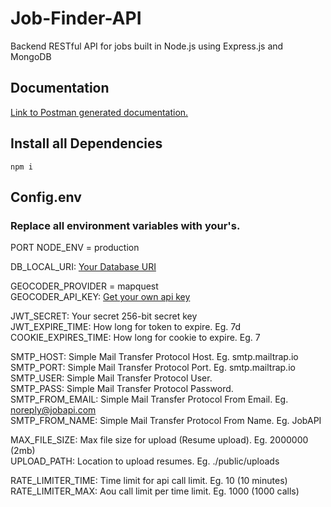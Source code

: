 # Job-Finder-API
Backend RESTful API for jobs built in Node.js using Express.js and MongoDB

## Documentation
[Link to Postman generated documentation.](https://documenter.getpostman.com/view/11898271/2s8YzTU2Qe)

## Install all Dependencies
```
npm i
```
## Config.env
### Replace all environment variables with your's.
PORT
NODE_ENV = production

DB_LOCAL_URI: [Your Database URI](https://www.mongodb.com/atlas/database)

GEOCODER_PROVIDER = mapquest </br>
GEOCODER_API_KEY: [Get your own api key](https://developer.mapquest.com/)

JWT_SECRET: Your secret 256-bit secret key </br>
JWT_EXPIRE_TIME: How long for token to expire. Eg. 7d </br>
COOKIE_EXPIRES_TIME: How long for cookie to expire. Eg. 7

SMTP_HOST: Simple Mail Transfer Protocol Host. Eg. smtp.mailtrap.io </br>
SMTP_PORT: Simple Mail Transfer Protocol Port. Eg. smtp.mailtrap.io </br>
SMTP_USER: Simple Mail Transfer Protocol User. </br>
SMTP_PASS: Simple Mail Transfer Protocol Password. </br>
SMTP_FROM_EMAIL: Simple Mail Transfer Protocol From Email. Eg. noreply@jobapi.com </br>
SMTP_FROM_NAME: Simple Mail Transfer Protocol From Name. Eg. JobAPI

MAX_FILE_SIZE: Max file size for upload (Resume upload). Eg. 2000000 (2mb) </br>
UPLOAD_PATH: Location to upload resumes. Eg. ./public/uploads

RATE_LIMITER_TIME: Time limit for api call limit. Eg. 10 (10 minutes) </br>
RATE_LIMITER_MAX: Aou call limit per time limit. Eg. 1000 (1000 calls)

